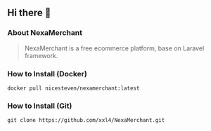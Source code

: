 ## Hi there 👋

### About NexaMerchant
> NexaMerchant is a free ecommerce platform, base on Laravel framework.
>
### How to Install (Docker)
```
docker pull nicesteven/nexamerchant:latest
```

### How to Install (Git)
```
git clone https://github.com/xxl4/NexaMerchant.git
```

<!--

**Here are some ideas to get you started:**

🙋‍♀️ A short introduction - what is your organization all about?
🌈 Contribution guidelines - how can the community get involved?
👩‍💻 Useful resources - where can the community find your docs? Is there anything else the community should know?
🍿 Fun facts - what does your team eat for breakfast?
🧙 Remember, you can do mighty things with the power of [Markdown](https://docs.github.com/github/writing-on-github/getting-started-with-writing-and-formatting-on-github/basic-writing-and-formatting-syntax)
-->
